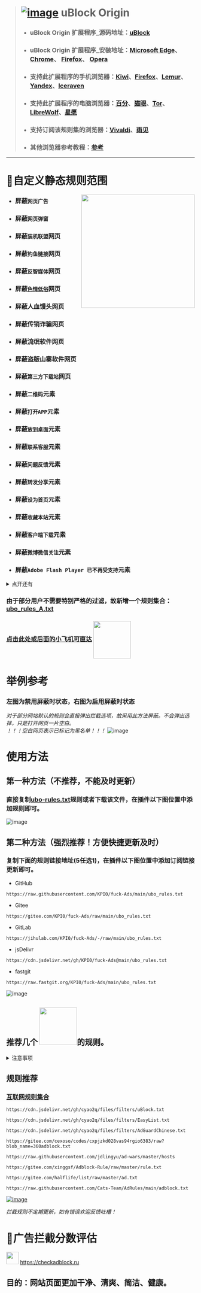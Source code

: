 > # [![image](https://github.com/KPI0/fuck-Ads/blob/main/images/uBlock%20Origin_logo.png)](https://github.com/gorhill/uBlock/) uBlock Origin
> - ### uBlock Origin 扩展程序_源码地址：[uBlock](https://github.com/gorhill/uBlock/)
> - ### uBlock Origin 扩展程序_安装地址：[Microsoft Edge](https://microsoftedge.microsoft.com/addons/detail/ublock-origin/odfafepnkmbhccpbejgmiehpchacaeak/)、                      [Chrome](https://chrome.google.com/webstore/detail/ublock-origin/cjpalhdlnbpafiamejdnhcphjbkeiagm/)、                                                                             [Firefox](https://addons.mozilla.org/zh-CN/firefox/addon/ublock-origin/)、                                                                                                       [Opera](https://addons.opera.com/zh-cn/extensions/details/ublock/)
> - ### 支持此扩展程序的手机浏览器：[Kiwi](https://kiwibrowser.com/)、[Firefox](https://www.firefox.com.cn/)、[Lemur](https://lemurbrowser.com)、[Yandex](https://browser.yandex.com/)、[Iceraven](https://github.com/fork-maintainers/iceraven-browser)  
> - ### 支持此扩展程序的电脑浏览器：[百分](https://static.centbrowser.cn/win_beta/)、[猫眼](https://www.catsxp.com/)、[Tor](https://www.torproject.org/)、[LibreWolf](https://librewolf.net/)、[星愿](https://www.twinkstar.com/)
> - ### 支持订阅该规则集的浏览器：[Vivaldi](https://vivaldi.com/)、[雨见](https://club.yujianweb.cn/index.php/archives/13/)
> - ### 其他浏览器参考教程：[参考](https://www.crxsoso.com/webstore/detail/cjpalhdlnbpafiamejdnhcphjbkeiagm)

----

# :pill:自定义静态规则范围
[<img align="right" src="https://github.com/KPI0/fuck-Ads/blob/main/images/AnimatedEmojies-512px-59_31019989245786.gif" width="303px" />](https://www.360.cn/)

 - ### 屏蔽`网页广告`
 - ### 屏蔽`网页弹窗`
 - ### 屏蔽`装机联盟`网页
 - ### 屏蔽`钓鱼链接`网页
 - ### 屏蔽`反智媒体`网页
 - ### 屏蔽[`色情低俗`](https://raw.githubusercontent.com/KPI0/fuck-Ads/main/Website/sex)网页
 - ### 屏蔽人血馒头网页
 - ### 屏蔽传销诈骗网页
 - ### 屏蔽流氓软件网页
 - ### 屏蔽盗版山寨软件网页
 - ### 屏蔽`第三方下载站`网页
 - ### 屏蔽`二维码`元素
 - ### 屏蔽`打开APP`元素
 - ### 屏蔽`放到桌面`元素
 - ### 屏蔽`联系客服`元素
 - ### 屏蔽`问题反馈`元素
 - ### 屏蔽`转发分享`元素
 - ### 屏蔽`设为首页`元素
 - ### 屏蔽`收藏本站`元素
 - ### 屏蔽`客户端下载`元素
 - ### 屏蔽`微博微信关注`元素
 - ### 屏蔽`Adobe Flash Player 已不再受支持`元素


<details>
  <summary>点开还有</summary>
1、除以上列举的几点外还屏蔽了网页上某些不必要的元素，极大简化网站页面。<br>
2、某安全卫士调教一下就可以使用了，考虑到它某些方面比较强，暂未将它标记为流氓软件。
</details>



### 由于部分用户不需要特别严格的过滤，故新增一个规则集合：  [ubo_rules_A.txt](https://raw.githubusercontent.com/KPI0/fuck-Ads/main/A/ubo_rules_A.txt)
### [点击此处或后面的小飞机可直达](https://github.com/KPI0/fuck-Ads/tree/main/A) [<img align="center" src="https://github.com/KPI0/fuck-Ads/blob/main/images/dcb840b6b74f03361e5cc1c5a57a6c57.gif" width="100px" />](https://github.com/KPI0/fuck-Ads/tree/main/A)

# 举例参考
### 左图为禁用屏蔽时状态，右图为启用屏蔽时状态
*对于部分网站默认的规则会直接弹出拦截选项，故采用此方法屏蔽。不会弹出选择，只是打开网页一片空白。*  
*！！！空白网页表示已标记为黑名单！！！*
![image](https://github.com/KPI0/fuck-Ads/blob/main/images/kk.png)
# 使用方法

## 第一种方法（不推荐，不能及时更新）
### 直接复制[ubo-rules.txt](https://raw.githubusercontent.com/KPI0/fuck-Ads/main/ubo_rules.txt)规则或者下载该文件，在插件以下图位置中添加规则即可。
![image](https://github.com/KPI0/fuck-Ads/blob/main/images/Snipaste_2022-02-28_18-40-26.png)

## 第二种方法（强烈推荐！方便快捷更新及时）
### 复制下面的规则链接地址(5任选1)，在插件以下图位置中添加订阅链接更新即可。
- GitHub
```
https://raw.githubusercontent.com/KPI0/fuck-Ads/main/ubo_rules.txt
```
- Gitee
```
https://gitee.com/KPI0/fuck-Ads/raw/main/ubo_rules.txt
```
- GitLab
```
https://jihulab.com/KPI0/fuck-Ads/-/raw/main/ubo_rules.txt
``` 
- jsDelivr
```
https://cdn.jsdelivr.net/gh/KPI0/fuck-Ads@main/ubo_rules.txt
``` 
- fastgit
```
https://raw.fastgit.org/KPI0/fuck-Ads/main/ubo_rules.txt
```

![image](https://github.com/KPI0/fuck-Ads/blob/main/images/Snipaste_2022-02-28_18-36-37.png)


## 推荐几个 <img align="" src="https://github.com/KPI0/fuck-Ads/blob/main/images/np.png" width="100px" />的规则。

<details>
  <summary>注意事项</summary>
1、根据自己的需求合理添加规则，越多过滤效果也许会更好，但同时占用设备的资源也越多，会拖慢网页打开速度。<br>
2、建议使用插件默认勾选的就足够日常使用了，没有屏蔽掉的广告或碍眼的元素可以自己选择手动屏蔽。<br>
3、如果网页打开错误只需在该网站临时禁用再刷新网页即可正常访问。
</details>


## 规则推荐

### [互联网规则集合](https://filterlists.com/)
```
https://cdn.jsdelivr.net/gh/cyao2q/files/filters/uBlock.txt
```
```
https://cdn.jsdelivr.net/gh/cyao2q/files/filters/EasyList.txt
```
```
https://cdn.jsdelivr.net/gh/cyao2q/files/filters/AdGuardChinese.txt 
```
```
https://gitee.com/cexoso/codes/cxpjzkd028vas94rgio6383/raw?blob_name=360adblock.txt 
```
```
https://raw.githubusercontent.com/jdlingyu/ad-wars/master/hosts 
```
```
https://gitee.com/xinggsf/Adblock-Rule/raw/master/rule.txt
```
```
https://gitee.com/halflife/list/raw/master/ad.txt
```
```
https://raw.githubusercontent.com/Cats-Team/AdRules/main/adblock.txt
```

[![image](https://github.com/KPI0/fuck-Ads/blob/main/images/6123c0f805778ed52be6a71a1c023b1e.gif)](https://github.com/KPI0)

*拦截规则不定期更新，如有错误欢迎反馈吐槽！*

# :triangular_ruler:广告拦截分数评估  

[<img align="bottom" src="https://github.com/KPI0/fuck-Ads/blob/main/images/logo.c41e6f93.svg" width="33px" />](https://checkadblock.ru/) https://checkadblock.ru

## 目的：网站页面更加干净、清爽、简洁、健康。

